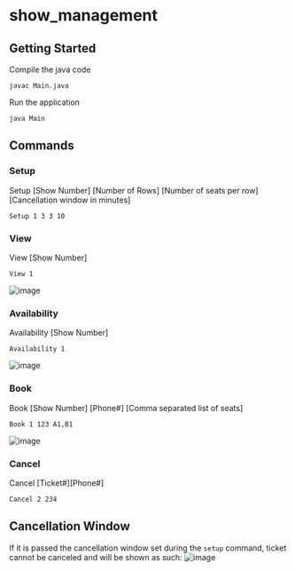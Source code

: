 # show_management

## Getting Started
Compile the java code
```
javac Main.java
```

Run the application
```
java Main
```

## Commands
### Setup
Setup [Show Number] [Number of Rows] [Number of seats per row] [Cancellation window in minutes]
```
Setup 1 3 3 10
```

### View
View [Show Number]
```
View 1
```
![image](https://github.com/oscarsu97/show_management/assets/50538208/b1ed9436-ef5b-45f2-897d-7571165bb9bf)

### Availability
Availability [Show Number]
```
Availability 1
```
![image](https://github.com/oscarsu97/show_management/assets/50538208/442fc7a2-905f-49c1-8dc9-cb2b2d8a8a79)

### Book
Book [Show Number] [Phone#] [Comma separated list of seats]
```
Book 1 123 A1,B1
```
![image](https://github.com/oscarsu97/show_management/assets/50538208/ffddef05-b306-4d70-864c-b649ee81a6ae)


### Cancel
Cancel [Ticket#][Phone#]
```
Cancel 2 234
```

## Cancellation Window
If it is passed the cancellation window set during the `setup` command, ticket cannot be canceled and will be shown as such:
![image](https://github.com/oscarsu97/show_management/assets/50538208/7125bd91-ddd6-475c-a1db-aceb0b3a2400)

